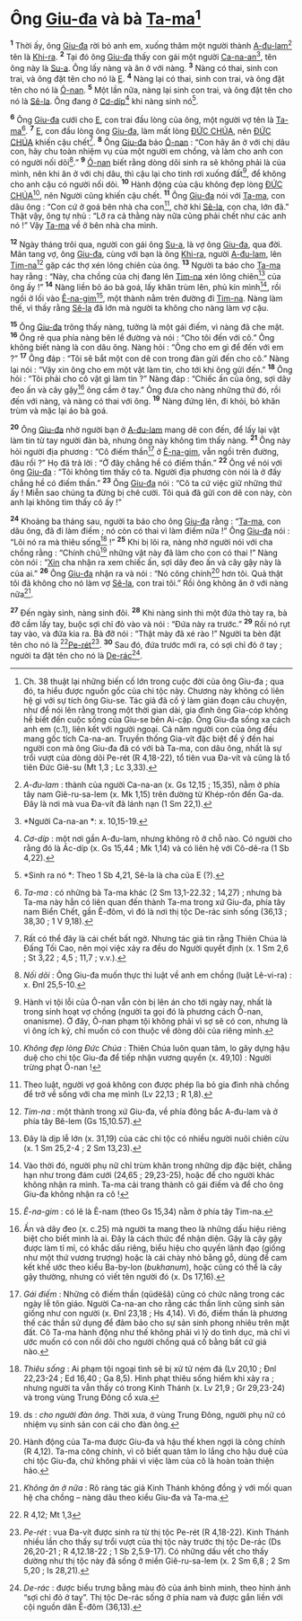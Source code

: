 # Ông [Giu-đa]() và bà [Ta-ma]()[^1-1dd3a5b9-93b0-4b8b-b077-0342c00a239e]
<sup><b>1</b></sup> Thời ấy, ông [Giu-đa]() rời bỏ anh em, xuống thăm một người thành [A-đu-lam]()[^2-1dd3a5b9-93b0-4b8b-b077-0342c00a239e] tên là [Khi-ra](). <sup><b>2</b></sup> Tại đó ông [Giu-đa]() thấy con gái một người [Ca-na-an]()[^3-1dd3a5b9-93b0-4b8b-b077-0342c00a239e], tên ông này là [Su-a](). Ông lấy nàng và ăn ở với nàng. <sup><b>3</b></sup> Nàng có thai, sinh con trai, và ông đặt tên cho nó là [E](). <sup><b>4</b></sup> Nàng lại có thai, sinh con trai, và ông đặt tên cho nó là [Ô-nan](). <sup><b>5</b></sup> Một lần nữa, nàng lại sinh con trai, và ông đặt tên cho nó là [Sê-la](). Ông đang ở [Cơ-díp]()[^4-1dd3a5b9-93b0-4b8b-b077-0342c00a239e] khi nàng sinh nó[^5-1dd3a5b9-93b0-4b8b-b077-0342c00a239e].

<sup><b>6</b></sup> Ông [Giu-đa]() cưới cho [E](), con trai đầu lòng của ông, một người vợ tên là [Ta-ma]()[^6-1dd3a5b9-93b0-4b8b-b077-0342c00a239e]. <sup><b>7</b></sup> [E](), con đầu lòng ông [Giu-đa](), làm mất lòng [ĐỨC CHÚA](), nên [ĐỨC CHÚA]() khiến cậu chết[^7-1dd3a5b9-93b0-4b8b-b077-0342c00a239e]. <sup><b>8</b></sup> Ông [Giu-đa]() bảo [Ô-nan]() : “Con hãy ăn ở với chị dâu con, hãy chu toàn nhiệm vụ của một người em chồng, và làm cho anh con có người nối dõi[^8-1dd3a5b9-93b0-4b8b-b077-0342c00a239e].” <sup><b>9</b></sup> [Ô-nan]() biết rằng dòng dõi sinh ra sẽ không phải là của mình, nên khi ăn ở với chị dâu, thì cậu lại cho tinh rơi xuống đất[^9-1dd3a5b9-93b0-4b8b-b077-0342c00a239e], để không cho anh cậu có người nối dõi. <sup><b>10</b></sup> Hành động của cậu không đẹp lòng [ĐỨC CHÚA]()[^10-1dd3a5b9-93b0-4b8b-b077-0342c00a239e], nên Người cũng khiến cậu chết. <sup><b>11</b></sup> Ông [Giu-đa]() nói với [Ta-ma](), con dâu ông : “Con cứ ở goá bên nhà cha con[^11-1dd3a5b9-93b0-4b8b-b077-0342c00a239e], chờ khi [Sê-la](), con cha, lớn đã.” Thật vậy, ông tự nhủ : “Lỡ ra cả thằng này nữa cũng phải chết như các anh nó !” Vậy [Ta-ma]() về ở bên nhà cha mình.

<sup><b>12</b></sup> Ngày tháng trôi qua, người con gái ông [Su-a](), là vợ ông [Giu-đa](), qua đời. Mãn tang vợ, ông [Giu-đa](), cùng với bạn là ông [Khi-ra](), người [A-đu-lam](), lên [Tim-na]()[^12-1dd3a5b9-93b0-4b8b-b077-0342c00a239e] gặp các thợ xén lông chiên của ông. <sup><b>13</b></sup> Người ta báo cho [Ta-ma]() hay rằng : “Này, cha chồng của chị đang lên [Tim-na]() xén lông chiên[^13-1dd3a5b9-93b0-4b8b-b077-0342c00a239e] của ông ấy !” <sup><b>14</b></sup> Nàng liền bỏ áo bà goá, lấy khăn trùm lên, phủ kín mình[^14-1dd3a5b9-93b0-4b8b-b077-0342c00a239e], rồi ngồi ở lối vào [Ê-na-gim]()[^15-1dd3a5b9-93b0-4b8b-b077-0342c00a239e], một thành nằm trên đường đi [Tim-na](). Nàng làm thế, vì thấy rằng [Sê-la]() đã lớn mà người ta không cho nàng làm vợ cậu.

<sup><b>15</b></sup> Ông [Giu-đa]() trông thấy nàng, tưởng là một gái điếm, vì nàng đã che mặt. <sup><b>16</b></sup> Ông rẽ qua phía nàng bên lề đường và nói : “Cho tôi đến với cô.” Ông không biết nàng là con dâu ông. Nàng hỏi : “Ông cho em gì để đến với em ?” <sup><b>17</b></sup> Ông đáp : “Tôi sẽ bắt một con dê con trong đàn gửi đến cho cô.” Nàng lại nói : “Vậy xin ông cho em một vật làm tin, cho tới khi ông gửi đến.” <sup><b>18</b></sup> Ông hỏi : “Tôi phải cho cô vật gì làm tin ?” Nàng đáp : “Chiếc ấn của ông, sợi dây đeo ấn và cây gậy[^16-1dd3a5b9-93b0-4b8b-b077-0342c00a239e] ông cầm ở tay.” Ông đưa cho nàng những thứ đó, rồi đến với nàng, và nàng có thai với ông. <sup><b>19</b></sup> Nàng đứng lên, đi khỏi, bỏ khăn trùm và mặc lại áo bà goá.

<sup><b>20</b></sup> Ông [Giu-đa]() nhờ người bạn ở [A-đu-lam]() mang dê con đến, để lấy lại vật làm tin từ tay người đàn bà, nhưng ông này không tìm thấy nàng. <sup><b>21</b></sup> Ông này hỏi người địa phương : “Cô điếm thần[^17-1dd3a5b9-93b0-4b8b-b077-0342c00a239e] ở [Ê-na-gim](), vẫn ngồi trên đường, đâu rồi ?” Họ đã trả lời : “Ở đây chẳng hề có điếm thần.” <sup><b>22</b></sup> Ông về nói với ông [Giu-đa]() : “Tôi không tìm thấy cô ta. Người địa phương còn nói là ở đấy chẳng hề có điếm thần.” <sup><b>23</b></sup> Ông [Giu-đa]() nói : “Cô ta cứ việc giữ những thứ ấy ! Miễn sao chúng ta đừng bị chê cười. Tôi quả đã gửi con dê con này, còn anh lại không tìm thấy cô ấy !”

<sup><b>24</b></sup> Khoảng ba tháng sau, người ta báo cho ông [Giu-đa]() rằng : “[Ta-ma](), con dâu ông, đã đi làm điếm ; nó còn có thai vì làm điếm nữa !” Ông [Giu-đa]() nói : “Lôi nó ra mà thiêu sống[^18-1dd3a5b9-93b0-4b8b-b077-0342c00a239e] !” <sup><b>25</b></sup> Khi bị lôi ra, nàng nhờ người nói với cha chồng rằng : “Chính chủ[^19-1dd3a5b9-93b0-4b8b-b077-0342c00a239e] những vật này đã làm cho con có thai !” Nàng còn nói : “[Xin]() cha nhận ra xem chiếc ấn, sợi dây đeo ấn và cây gậy này là của ai.” <sup><b>26</b></sup> Ông [Giu-đa]() nhận ra và nói : “Nó công chính[^20-1dd3a5b9-93b0-4b8b-b077-0342c00a239e] hơn tôi. Quả thật tôi đã không cho nó làm vợ [Sê-la](), con trai tôi.” Rồi ông không ăn ở với nàng nữa[^21-1dd3a5b9-93b0-4b8b-b077-0342c00a239e].

<sup><b>27</b></sup> Đến ngày sinh, nàng sinh đôi. <sup><b>28</b></sup> Khi nàng sinh thì một đứa thò tay ra, bà đỡ cầm lấy tay, buộc sợi chỉ đỏ vào và nói : “Đứa này ra trước.” <sup><b>29</b></sup> Rồi nó rụt tay vào, và đứa kia ra. Bà đỡ nói : “Thật mày đã xé rào !” Người ta bèn đặt tên cho nó là [^1@-1dd3a5b9-93b0-4b8b-b077-0342c00a239e][Pe-rét]()[^22-1dd3a5b9-93b0-4b8b-b077-0342c00a239e]. <sup><b>30</b></sup> Sau đó, đứa trước mới ra, có sợi chỉ đỏ ở tay ; người ta đặt tên cho nó là [De-rác]()[^23-1dd3a5b9-93b0-4b8b-b077-0342c00a239e].

[^1-1dd3a5b9-93b0-4b8b-b077-0342c00a239e]: Ch. 38 thuật lại những biến cố lớn trong cuộc đời của ông Giu-đa ; qua đó, ta hiểu được nguồn gốc của chi tộc này. Chương này không có liên hệ gì với sự tích ông Giu-se. Tác giả đã cố ý làm gián đoạn câu chuyện, như để nói lên rằng trong một thời gian dài, gia đình ông Gia-cóp không hề biết đến cuộc sống của Giu-se bên Ai-cập. Ông Giu-đa sống xa cách anh em (c.1), liên kết với người ngoại. Cả năm người con của ông đều mang gốc tích Ca-na-an. Truyền thống Gia-vít đặc biệt để ý đến hai người con mà ông Giu-đa đã có với bà Ta-ma, con dâu ông, nhất là sự trổi vượt của dòng dõi Pe-rét (R 4,18-22), tổ tiên vua Đa-vít và cũng là tổ tiên Đức Giê-su (Mt 1,3 ; Lc 3,33).
[^2-1dd3a5b9-93b0-4b8b-b077-0342c00a239e]: *A-đu-lam* : thành của người Ca-na-an (x. Gs 12,15 ; 15,35), nằm ở phía tây nam Giê-ru-sa-lem (x. Mk 1,15) trên đường từ Khép-rôn đến Ga-da. Đây là nơi mà vua Đa-vít đã lánh nạn (1 Sm 22,1).
[^3-1dd3a5b9-93b0-4b8b-b077-0342c00a239e]: *Người Ca-na-an *: x. 10,15-19.
[^4-1dd3a5b9-93b0-4b8b-b077-0342c00a239e]: *Cơ-díp* : một nơi gần A-đu-lam, nhưng không rõ ở chỗ nào. Có người cho rằng đó là Ác-díp (x. Gs 15,44 ; Mk 1,14) và có liên hệ với Cô-dê-ra (1 Sb 4,22).
[^5-1dd3a5b9-93b0-4b8b-b077-0342c00a239e]: *Sinh ra nó *: Theo 1 Sb 4,21, Sê-la là cha của E (?).
[^6-1dd3a5b9-93b0-4b8b-b077-0342c00a239e]: *Ta-ma* : có những bà Ta-ma khác (2 Sm 13,1-22.32 ; 14,27) ; nhưng bà Ta-ma này hẳn có liên quan đến thành Ta-ma trong xứ Giu-đa, phía tây nam Biển Chết, gần Ê-đôm, vì đó là nơi thị tộc De-rác sinh sống (36,13 ; 38,30 ; 1 V 9,18).
[^7-1dd3a5b9-93b0-4b8b-b077-0342c00a239e]: Rất có thể đây là cái chết bất ngờ. Nhưng tác giả tin rằng Thiên Chúa là Đấng Tối Cao, nên mọi việc xảy ra đều do Người quyết định (x. 1 Sm 2,6 ; St 3,22 ; 4,5 ; 11,7 ; v.v.).
[^8-1dd3a5b9-93b0-4b8b-b077-0342c00a239e]: *Nối dõi* : Ông Giu-đa muốn thực thi luật về anh em chồng (luật Lê-vi-ra) : x. Đnl 25,5-10.
[^9-1dd3a5b9-93b0-4b8b-b077-0342c00a239e]: Hành vi tội lỗi của Ô-nan vẫn còn bị lên án cho tới ngày nay, nhất là trong sinh hoạt vợ chồng (người ta gọi đó là phương cách Ô-nan, onanisme). Ở đây, Ô-nan phạm tội không phải vì sợ sẽ có con, nhưng là vì ông ích kỷ, chỉ muốn có con thuộc về dòng dõi của riêng mình.
[^10-1dd3a5b9-93b0-4b8b-b077-0342c00a239e]: *Không đẹp lòng Đức Chúa* : Thiên Chúa luôn quan tâm, lo gây dựng hậu duệ cho chi tộc Giu-đa để tiếp nhận vương quyền (x. 49,10) : Người trừng phạt Ô-nan !
[^11-1dd3a5b9-93b0-4b8b-b077-0342c00a239e]: Theo luật, người vợ goá không con được phép lìa bỏ gia đình nhà chồng để trở về sống với cha mẹ mình (Lv 22,13 ; R 1,8).
[^12-1dd3a5b9-93b0-4b8b-b077-0342c00a239e]: *Tim-na* : một thành trong xứ Giu-đa, về phía đông bắc A-đu-lam và ở phía tây Bê-lem (Gs 15,10.57).
[^13-1dd3a5b9-93b0-4b8b-b077-0342c00a239e]: Đây là dịp lễ lớn (x. 31,19) của các chi tộc có nhiều người nuôi chiên cừu (x. 1 Sm 25,2-4 ; 2 Sm 13,23).
[^14-1dd3a5b9-93b0-4b8b-b077-0342c00a239e]: Vào thời đó, người phụ nữ chỉ trùm khăn trong những dịp đặc biệt, chẳng hạn như trong đám cưới (24,65 ; 29,23-25), hoặc để cho người khác không nhận ra mình. Ta-ma cải trang thành cô gái điếm và để cho ông Giu-đa không nhận ra cô !
[^15-1dd3a5b9-93b0-4b8b-b077-0342c00a239e]: *Ê-na-gim* : có lẽ là Ê-nam (theo Gs 15,34) nằm ở phía tây Tim-na.
[^16-1dd3a5b9-93b0-4b8b-b077-0342c00a239e]: Ấn và dây đeo (x. c.25) mà người ta mang theo là những dấu hiệu riêng biệt cho biết mình là ai. Đây là cách thức để nhận diện. Gậy là cây gậy được làm tỉ mỉ, có khắc dấu riêng, biểu hiệu cho quyền lãnh đạo (giống như một thứ vương trượng) hoặc là cái chày nhỏ bằng gỗ, dùng để cam kết khế ước theo kiểu Ba-by-lon (*bukhanum*), hoặc cũng có thể là cây gậy thường, nhưng có viết tên người đó (x. Ds 17,16).
[^17-1dd3a5b9-93b0-4b8b-b077-0342c00a239e]: *Gái điếm* : Những cô điếm thần (qüdëšâ) cũng có chức năng trong các ngày lễ tôn giáo. Người Ca-na-an cho rằng các thần linh cũng sinh sản giống như con người (x. Đnl 23,18 ; Hs 4,14). Vì đó, điếm thần là phương thế các thần sử dụng để đảm bảo cho sự sản sinh phong nhiêu trên mặt đất. Cô Ta-ma hành động như thế không phải vì lý do tình dục, mà chỉ vì ước muốn có con nối dõi cho người chồng quá cố bằng bất cứ giá nào.
[^18-1dd3a5b9-93b0-4b8b-b077-0342c00a239e]: *Thiêu sống* : Ai phạm tội ngoại tình sẽ bị xử tử ném đá (Lv 20,10 ; Đnl 22,23-24 ; Ed 16,40 ; Ga 8,5). Hình phạt thiêu sống hiếm khi xảy ra ; nhưng người ta vẫn thấy có trong Kinh Thánh (x. Lv 21,9 ; Gr 29,23-24) và trong vùng Trung Đông cổ xưa.
[^19-1dd3a5b9-93b0-4b8b-b077-0342c00a239e]: ds : *cho người đàn ông*. Thời xưa, ở vùng Trung Đông, người phụ nữ có nhiệm vụ sinh sản con cái cho đàn ông.
[^20-1dd3a5b9-93b0-4b8b-b077-0342c00a239e]: Hành động của Ta-ma được Giu-đa và hậu thế khen ngợi là công chính (R 4,12). Ta-ma công chính, vì cô biết quan tâm lo lắng cho hậu duệ của chi tộc Giu-đa, chứ không phải vì việc làm của cô là hoàn toàn thiện hảo.
[^21-1dd3a5b9-93b0-4b8b-b077-0342c00a239e]: *Không ăn ở nữa* : Rõ ràng tác giả Kinh Thánh không đồng ý với mối quan hệ cha chồng – nàng dâu theo kiểu Giu-đa và Ta-ma.
[^22-1dd3a5b9-93b0-4b8b-b077-0342c00a239e]: *Pe-rét* : vua Đa-vít được sinh ra từ thị tộc Pe-rét (R 4,18-22). Kinh Thánh nhiều lần cho thấy sự trổi vượt của thị tộc này trước thị tộc De-rác (Ds 26,20-21 ; R 4,12.18-22 ; 1 Sb 2,5.9-17). Có những dấu vết cho thấy dường như thị tộc này đã sống ở miền Giê-ru-sa-lem (x. 2 Sm 6,8 ; 2 Sm 5,20 ; Is 28,21).
[^23-1dd3a5b9-93b0-4b8b-b077-0342c00a239e]: *De-rác* : được biểu trưng bằng màu đỏ của ánh bình minh, theo hình ảnh “sợi chỉ đỏ ở tay”. Thị tộc De-rác sống ở phía nam và được gắn liền với cội nguồn dân Ê-đôm (36,13).
[^1@-1dd3a5b9-93b0-4b8b-b077-0342c00a239e]: R 4,12; Mt 1,3